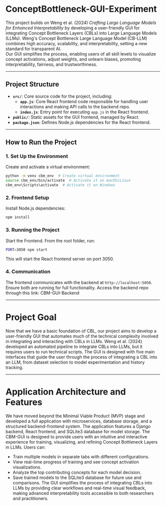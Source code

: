 # ConceptBottleneck-GUI-Experiment

This project builds on Weng et al. (2024) *Crafting Large Language Models for Enhanced Interpretability* by developing a user-friendly GUI for integrating Concept Bottleneck Layers (CBLs) into Large Language Models (LLMs). Weng's Concept Bottleneck Large Language Model (CB-LLM) combines high accuracy, scalability, and interpretability, setting a new standard for transparent AI.  
Our GUI simplifies the process, enabling users of all skill levels to visualize concept activations, adjust weights, and unlearn biases, promoting interpretability, fairness, and trustworthiness.

---

## Project Structure

- **`src/`**: Core source code for the project, including:
  - **`app.js`**: Core React frontend code responsible for handling user interactions and making API calls to the backend repo.
  - **`index.js`**: Entry point for executing `app.js` in the React frontend.
- **`public/`**: Static assets for the GUI frontend, managed by React.
- **`package.json`**: Defines Node.js dependencies for the React frontend.

---

## How to Run the Project

### 1. Set Up the Environment
Create and activate a virtual environment:
```bash
python -m venv cbm_env  # Create virtual environment
source cbm_env/bin/activate  # Activate it on macOS/Linux
cbm_env\Scripts\activate  # Activate it on Windows
```

### 2. Frontend Setup
Install Node.js dependencies:
```bash
npm install
```

### 3. Running the Project
Start the Frontend. From the root folder, run:
```bash
PORT=3050 npm start
```
This will start the React frontend server on port 3050.

### 4. Communication
The frontend communicates with the backend at `http://localhost:5050`. Ensure both are running for full functionality.
Access the backend repo through this link: CBM-GUI-Backend

---

# Project Goal
Now that we have a basic foundation of CBL, our project aims to develop a user-friendly GUI that automates much of the technical complexity involved in integrating and interacting with CBLs in LLMs. Weng et al. (2024) developed an automated pipeline to integrate CBLs into LLMs, but it requires users to run technical scripts.
The GUI is designed with five main interfaces that guide the user through the process of integrating a CBL into an LLM, from dataset selection to model experimentation and history tracking.

---

# Application Architecture and Features
We have moved beyond the Minimal Viable Product (MVP) stage and developed a full application with microservices, database storage, and a structured backend-frontend system. The application features a Django backend, React frontend, and SQLite3 database for model storage.
The CBM-GUI is designed to provide users with an intuitive and interactive experience for training, visualizing, and refining Concept Bottleneck Layers in LLMs. Users can:
- Train multiple models in separate tabs with different configurations.
- View real-time progress of training and see concept activation visualizations.
- Analyze the top contributing concepts for each model decision.
- Save trained models to the SQLite3 database for future use and comparisons.
The GUI simplifies the process of integrating CBLs into LLMs by providing clear workflows and real-time visual feedback, making advanced interpretability tools accessible to both researchers and practitioners.

